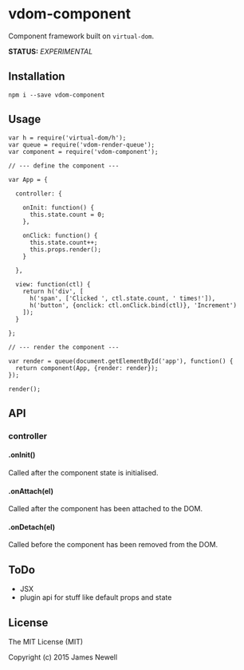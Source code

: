 # vdom-component

Component framework built on `virtual-dom`.

**STATUS:** *EXPERIMENTAL*

## Installation

    npm i --save vdom-component

## Usage
    
    var h = require('virtual-dom/h');
    var queue = require('vdom-render-queue');
    var component = require('vdom-component');
    
    // --- define the component ---
    
    var App = {
    
      controller: {
    
        onInit: function() {
          this.state.count = 0;
        },
    
        onClick: function() {
          this.state.count++;
          this.props.render();
        }
    
      },
    
      view: function(ctl) {
        return h('div', [
          h('span', ['Clicked ', ctl.state.count, ' times!']),
          h('button', {onclick: ctl.onClick.bind(ctl)}, 'Increment')
        ]);
      }
    
    };
    
    // --- render the component ---
    
    var render = queue(document.getElementById('app'), function() {
      return component(App, {render: render});
    });
    
    render();
  
## API

### controller

#### .onInit()

Called after the component state is initialised.

#### .onAttach(el)

Called after the component has been attached to the DOM.

#### .onDetach(el)

Called before the component has been removed from the DOM.
  
## ToDo

- JSX
- plugin api for stuff like default props and state


## License

The MIT License (MIT)

Copyright (c) 2015 James Newell